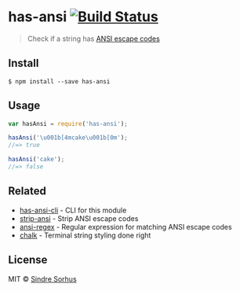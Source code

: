 # has-ansi [![Build Status](https://travis-ci.org/sindresorhus/has-ansi.svg?branch=master)](https://travis-ci.org/sindresorhus/has-ansi)

> Check if a string has [ANSI escape codes](//en.wikipedia.org/wiki/ANSI_escape_code)


## Install

```
$ npm install --save has-ansi
```


## Usage

```js
var hasAnsi = require('has-ansi');

hasAnsi('\u001b[4mcake\u001b[0m');
//=> true

hasAnsi('cake');
//=> false
```


## Related

- [has-ansi-cli](https://github.com/sindresorhus/has-ansi-cli) - CLI for this module
- [strip-ansi](https://github.com/sindresorhus/strip-ansi) - Strip ANSI escape codes
- [ansi-regex](https://github.com/sindresorhus/ansi-regex) - Regular expression for matching ANSI escape codes
- [chalk](https://github.com/sindresorhus/chalk) - Terminal string styling done right


## License

MIT © [Sindre Sorhus](//sindresorhus.com)
